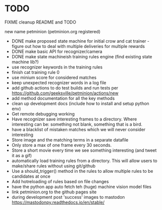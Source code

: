 # TODO

FIXME cleanup README and TODO


new name petminion (petminion.org registered)

- DONE make proposed state machine for initial crow and cat trainer - figure out how to deal with multiple deliveries for multiple rewards
- DONE make basic API for recognizer/camera
- DONE make state machineish training rules engine (find existing state machine lib?)
- use recognizer keywords in the training rules
- finish cat training rule 0
- use minium score for considered matches
- keep unexpected recognizer words in a log file 
- add github actions to do test builds and run tests per https://github.com/geeksville/petminion/actions/new
- add method documentation for all the key methods
- clean up development docs (include how to install and setup python env)
-   Get remote debugging working
-   Have recognizer save interesting frames to a directory.  Where interesting
    can be: something not blank, something that is a bird.
-   have a blacklist of mistaken matches which we will never consider interesting  
-   Store image and the matching terms in a separate datafile  
-   Only store a max of one frame every 30 seconds.
-   Store a short movie every time we see something interesting (and tweet it as a gif)
-   automatically load training rules from a directory.  This will allow users to make/share rules without using git/github
-   Use a should_trigger() method in the rules to allow multiple rules to be candidates at once
-   Add hotreloading of rules based on file changes
- have the python app auto fetch teh (huge) machine vision model files
- link petminion.org to the github pages site
- during development post 'success' images to mastodon https://mastodonpy.readthedocs.io/en/stable/

